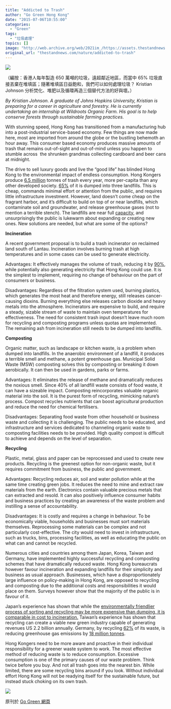 ```yaml
---
title: "Addicted to Trash"
author: "Go Green Hong Kong"
date: "2015-07-06T10:55:00"
categories:
  - "Green"
tags:
  - "垃圾處理"
topics: []
image: "http://web.archive.org/web/2021im_/https://assets.thestandnews.com/media/photos/unnamed_rJxs4.jpg"
original_url: "thestandnews.com/nature/addicted-to-trash"
---
```

![](http://web.archive.org/web/2021im_/https://assets.thestandnews.com/media/photos/unnamed_rJxs4.jpg)

（編按：香港人每年製造 650 萬噸的垃圾，遠超鄰近地區，而當中 65% 垃圾直接丟棄在堆填區；隨著堆填區日益飽和，我們可以如何處理垃圾？ Kristian Johnson 分析焚化、堆肥以及循環再造三個替代方法的好與壞。）

_By Kristian Johnson. A graduate of Johns Hopkins University, Kristian is preparing for a career in agriculture and forestry. He is currently undertaking an internship at Wildroots Organic Farm. His goal is to help conserve forests through sustainable farming practices._  

With stunning speed, Hong Kong has transitioned from a manufacturing hub into a post-industrial service-based economy. Few things are now made here, most are imported from around the globe or the bustling behemoth an hour away. This consumer based economy produces massive amounts of trash that remains out-of-sight and out-of-mind unless you happen to stumble across  the shrunken grandmas collecting cardboard and beer cans at midnight.

The drive to sell luxury goods and live the “good life” has blinded Hong Kong to the environmental impact of endless consumption. Hong Kongers produce [6.5 million](http://web.archive.org/web/20210710151227/http://time.com/3890499/hong-kong-littering-campaign/) tonnes of trash every year, more per-capita than any other developed society. [65%](http://web.archive.org/web/20210710151227/http://www.academia.edu/292363/Strategy_behind_the_planning_design_and_operation_of_landfills_in_Hong_Kong_an_independent_view) of it is dumped into three landfills. This is cheap, commands minimal effort or attention from the public, and requires little infrastructure investment. However, land doesn’t come cheap on the fragrant harbor, and it’s difficult to build on top of or near landfills, which contaminate soil and groundwater, and release greenhouse gases (not to mention a terrible stench). The landfills are near full [capacity](http://web.archive.org/web/20210710151227/http://www.scmp.com/news/hong-kong/article/1506542/decision-last-resort-waste-plans-put-hold-again), and unsurprisingly the public is lukewarm about expanding or creating new ones. New solutions are needed, but what are some of the options?

**Incineration**

A recent government proposal is to build a trash incinerator on reclaimed land south of Lantau. Incineration involves burning trash at high temperatures and in some cases can be used to generate electricity.

Advantages: It effectively manages the volume of trash, reducing it by [90%](http://web.archive.org/web/20210710151227/http://www.brighthubengineering.com/structural-engineering/89810-pros-and-cons-of-incineration-for-landfill-relief/), while potentially also generating electricity that Hong Kong could use. It is the simplest to implement, requiring no change of behaviour on the part of consumers or business.

Disadvantages: Regardless of the filtration system used, burning plastics, which generates the most heat and therefore energy, still releases cancer-causing dioxins. Burning everything else releases carbon dioxide and heavy metals into the atmosphere. Incinerators are expensive to build, and require a steady, sizable stream of waste to maintain oven temperatures for effectiveness. The need for consistent trash input doesn’t leave much room for recycling and composting programs unless quotas are implemented. The remaining ash from incineration still needs to be dumped into landfills.

**Composting**

Organic matter, such as landscape or kitchen waste, is a problem when dumped into landfills. In the anaerobic environment of a landfill, it produces a terrible smell and methane, a potent greenhouse gas. Municipal Solid Waste (MSW) composting solves this by composting or breaking it down aerobically. It can then be used in gardens, parks or farms.

Advantages: It eliminates the release of methane and dramatically reduces the noxious smell. Since 40% of all landfill waste consists of food waste, it can have a sizeable impact. Composting reincorporates valuable organic material into the soil. It is the purest form of recycling, mimicking nature’s process. Compost recycles nutrients that can boost agricultural production and reduce the need for chemical fertilisers.

Disadvantages: Separating food waste from other household or business waste and collecting it is challenging. The public needs to be educated, and infrastructure and services dedicated to channeling organic waste to composting facilities needs to be provided. High quality compost is difficult to achieve and depends on the level of separation.

**Recycling**

Plastic, metal, glass and paper can be reprocessed and used to create new products. Recycling is the greenest option for non-organic waste, but it requires commitment from business, the public and government.

Advantages: Recycling reduces air, soil and water pollution while at the same time creating green jobs. It reduces the need to mine and extract raw materials from the earth. Electronics contain valuable precious metals that can extracted and resold. It can also positively influence consumer habits and business practices by creating an awareness of the waste problem and instilling a sense of accountability.

Disadvantages: It is costly and requires a change in behaviour. To be economically viable, households and businesses must sort materials themselves. Reprocessing some materials can be complex and not particularly cost-effective. The city would need to invest in infrastructure, such as trucks, bins, processing facilities, as well as educating the public on what can and cannot be recycled.

Numerous cities and countries among them Japan, Korea, Taiwan and Germany, have implemented highly successful recycling and composting schemes that have dramatically reduced waste. Hong Kong bureaucrats however favour incineration and expanding landfills for their simplicity and business as usual approach. Businesses, which have a disproportionately large influence on policy-making in Hong Kong, are opposed to recycling and composting due to the additional costs and responsibilities it would place on them. Surveys however show that the majority of the public is in favour of it.

Japan’s experience has shown that while the [environmentally friendlier process of sorting and recycling may be more expensive than dumping, it is comparable in cost to incineration.](http://web.archive.org/web/20210710151227/http://www.nytimes.com/2005/05/12/world/asia/how-do-japanese-dump-trash-let-us-count-the-myriad-ways.html) Taiwan’s experience has shown that recycling can create a viable new green industry capable of generating revenues US 2.2 billion annually. Germany, by recycling [62%](http://web.archive.org/web/20210710151227/http://www.eea.europa.eu/media/newsreleases/highest-recycling-rates-in-austria) of its waste, is reducing greenhouse gas emissions by [18 million tonnes](http://web.archive.org/web/20210710151227/https://www.umweltbundesamt.de/sites/default/files/medien/publikation/long/4050.pdf).

Hong Kongers need to be more aware and proactive in their individual responsibility for a greener waste system to work. The most effective method of reducing waste is to reduce consumption. Excessive consumption is one of the primary causes of our waste problem. Think twice before you buy. And not all trash goes into the nearest bin. While limited, there are some recycling bins around if you look. Without individual effort Hong Kong will not be readying itself for the sustainable future, but instead stuck choking on its own trash.

![](http://web.archive.org/web/2021im_/https://assets.thestandnews.com/media/photos/korean_recycle_RAATV.jpg)

原刊於 [Go Green 網頁](http://web.archive.org/web/20210710151227/https://gogreenhk.wordpress.com/)